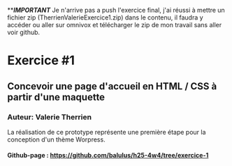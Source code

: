 *************IMPORTANT***********
Je n'arrive pas a push l'exercice final, j'ai réussi à mettre un fichier zip (TherrienValerieExercice1.zip) dans le contenu, il faudra y accéder ou aller sur omnivox et télécharger le zip de mon travail sans aller voir github.

# Exercice #1
## Concevoir une page d'accueil en HTML / CSS à partir d'une maquette
### Auteur: Valerie Therrien
La réalisation de ce prototype représente une première étape pour la conception d'un thème Worpress.
#### Github-page : https://github.com/balulus/h25-4w4/tree/exercice-1
